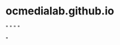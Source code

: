# ocmedialab.github.io

<!-- https://docs.github.com/en/pages/configuring-a-custom-domain-for-your-github-pages-site -->

<!-- https://docs.github.com/en/pages -->

<!-- https://js.org -->

<!-- https://devcenter.heroku.com/articles/error-pages#testing -->

"
"
"
"

"

